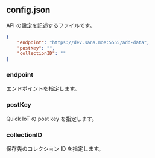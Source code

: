 ## config.json

API の設定を記述するファイルです。

```JSON
{
    "endpoint": "https://dev.sana.moe:5555/add-data",
    "postKey": "",
    "collectionID": ""
}
```

### endpoint

エンドポイントを指定します。

### postKey

Quick IoT の post key を指定します。

### collectionID

保存先のコレクション ID を指定します。

